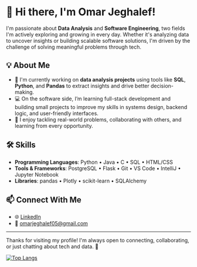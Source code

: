 # 👋 Hi there, I'm Omar Jeghalef!

I'm passionate about **Data Analysis** and **Software Engineering**, two fields I'm actively exploring and growing in every day. Whether it's analyzing data to uncover insights or building scalable software solutions, I'm driven by the challenge of solving meaningful problems through tech.

## 💡 About Me

- 🧠 I'm currently working on **data analysis projects** using tools like **SQL**, **Python**, and **Pandas** to extract insights and drive better decision-making.
- 💻 On the software side, I’m learning full-stack development and building small projects to improve my skills in systems design, backend logic, and user-friendly interfaces.
- 🚀 I enjoy tackling real-world problems, collaborating with others, and learning from every opportunity.

## 🛠️ Skills

- **Programming Languages**: Python • Java • C • SQL • HTML/CSS
- **Tools & Frameworks**: PostgreSQL • Flask • Git • VS Code • IntelliJ • Jupyter Notebook
- **Libraries**: pandas • Plotly • scikit-learn • SQLAlchemy

## 📫 Connect With Me

- 🌐 [LinkedIn](https://www.linkedin.com/in/omar-jeghalef)
- 📧 [omarjeghalef05@gmail.com](mailto:omarjeghalef05@gmail.com)

---

Thanks for visiting my profile! I'm always open to connecting, collaborating, or just chatting about tech and data. 🚀

[![Top Langs](https://github-readme-stats-henna-sigma-31.vercel.app/api/top-langs/?username=OmarJeghale&layout=donut&count_private=true&hide=Yacc&theme=dark)](https://github.com/anuraghazra/github-readme-stats)

